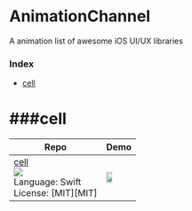 # AnimationChannel
A animation list of awesome iOS UI/UX libraries

### Index
* [cell](#cell)

###cell
==========================
Repo | Demo
--- | ---
[cell](https://github.com/Ramotion/folding-cell) <br> [![](http://gh-btns.cjwirth.com/stars/Ramotion/folding-cell)](https://github.com/Ramotion/folding-cell/stargazers) <br> Language: Swift <br> License: [MIT][MIT] | <img src="https://github.com/Ramotion/folding-cell/blob/master/Screenshots/folding-cell.gif" width="49%" >
